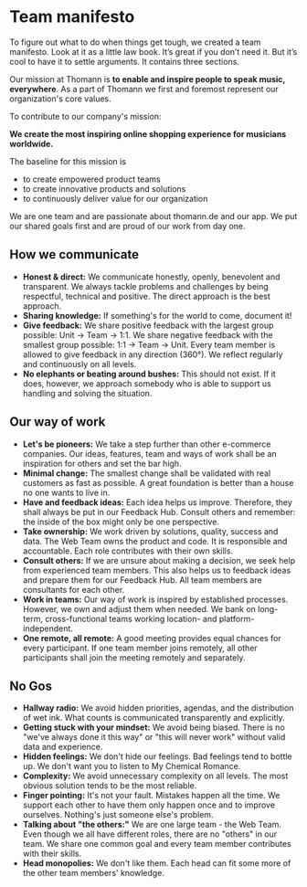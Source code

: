 # Team manifesto

To figure out what to do when things get tough, we created a team manifesto. Look at it as a little law book. It’s great if you don’t need it. But it’s cool to have it to settle arguments. It contains three sections.

Our mission at Thomann is **to enable and inspire people to speak music, everywhere**. As a part of Thomann we first and foremost represent our organization's core values.

To contribute to our company's mission:

**We create the most inspiring online shopping experience for musicians worldwide.**

The baseline for this mission is

- to create empowered product teams
- to create innovative products and solutions
- to continuously deliver value for our organization

We are one team and are passionate about thomann.de and our app. We put our shared goals first and are proud of our work from day one.

## How we communicate

- **Honest & direct:** We communicate honestly, openly, benevolent and transparent. We always tackle problems and challenges by being respectful, technical and positive. The direct approach is the best approach.
- **Sharing knowledge:** If something's for the world to come, document it!
- **Give feedback:** We share positive feedback with the largest group possible: Unit → Team → 1:1. We share negative feedback with the smallest group possible: 1:1 → Team → Unit. Every team member is allowed to give feedback in any direction (360°). We reflect regularly and continuously on all levels.
- **No elephants or beating around bushes:** This should not exist. If it does, however, we approach somebody who is able to support us handling and solving the situation.

## Our way of work

- **Let's be pioneers:** We take a step further than other e-commerce companies. Our ideas, features, team and ways of work shall be an inspiration for others and set the bar high.
- **Minimal change:** The smallest change shall be validated with real customers as fast as possible. A great foundation is better than a house no one wants to live in.
- **Have and feedback ideas:** Each idea helps us improve. Therefore, they shall always be put in our Feedback Hub. Consult others and remember: the inside of the box might only be one perspective.
- **Take ownership:** We work driven by solutions, quality, success and data. The Web Team owns the product and code. It is responsible and accountable. Each role contributes with their own skills.
- **Consult others:** If we are unsure about making a decision, we seek help from experienced team members. This also helps us to feedback ideas and prepare them for our Feedback Hub. All team members are consultants for each other.
- **Work in teams:** Our way of work is inspired by established processes. However, we own and adjust them when needed. We bank on long-term, cross-functional teams working location- and platform-independent.
- **One remote, all remote:** A good meeting provides equal chances for every participant. If one team member joins remotely, all other participants shall join the meeting remotely and separately.

## No Gos

- **Hallway radio:** We avoid hidden priorities, agendas, and the distribution of wet ink. What counts is communicated transparently and explicitly.
- **Getting stuck with your mindset:** We avoid being biased. There is no "we've always done it this way" or "this will never work" without valid data and experience.
- **Hidden feelings:** We don't hide our feelings. Bad feelings tend to bottle up. We don't want you to listen to My Chemical Romance.
- **Complexity:** We avoid unnecessary complexity on all levels. The most obvious solution tends to be the most reliable.
- **Finger pointing:** It's not your fault. Mistakes happen all the time. We support each other to have them only happen once and to improve ourselves. Nothing's just someone else's problem.
- **Talking about "the others:"** We are one large team - the Web Team. Even though we all have different roles, there are no "others" in our team. We share one common goal and every team member contributes with their skills.
- **Head monopolies:** We don't like them. Each head can fit some more of the other team members' knowledge.